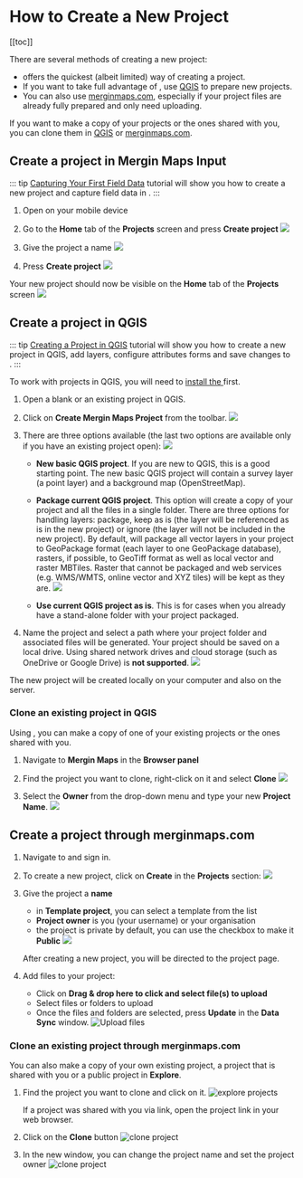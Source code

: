 # How to Create a New Project
[[toc]]

There are several methods of creating a new <MainPlatformName /> project:
- [<MobileAppName /> ](./index.md#create-a-project-in-mergin-maps-input) offers the quickest (albeit limited) way of creating a <MainPlatformName /> project.
- If you want to take full advantage of <MainPlatformName />, use [QGIS](./index.md#create-a-project-in-qgis) to prepare new projects.
- You can also use [merginmaps.com](./index.md#create-a-project-through-merginmaps-com), especially if your project files are already fully prepared and only need uploading.

If you want to make a copy of your projects or the ones shared with you, you can clone them in [QGIS](./index.md#clone-an-existing-project-in-qgis) or [merginmaps.com](./index.md#clone-an-existing-project-through-merginmaps-com).

## Create a project in Mergin Maps Input
::: tip
[Capturing Your First Field Data](../../tutorials/capturing-first-data/index.md) tutorial will show you how to create a new project and capture field data in <MobileAppName />.
:::

1. Open <MobileAppName /> on your mobile device
2. Go to the **Home** tab of the **Projects** screen and press **Create project**
   ![](../../tutorials/capturing-first-data/merginmaps-mobile-home-tab-of-projects-screen.jpg)

3. Give the project a name 
   ![](../../tutorials/capturing-first-data/merginmaps-mobile-naming-new-project.jpg)

4. Press **Create project**
   ![](../../tutorials/capturing-first-data/merginmaps-mobile-create-new-project.jpg)
   
Your new project should now be visible on the **Home** tab of the **Projects** screen
![](../../tutorials/capturing-first-data/merginmaps-mobile-new-project-listed.jpg)

## Create a project in QGIS
::: tip
[Creating a Project in QGIS](../../tutorials/creating-a-project-in-qgis/index.md) tutorial will show you how to create a new project in QGIS, add layers, configure attributes forms and save changes to <MainPlatformName />. 
:::

To work with <MainPlatformName /> projects in QGIS, you will need to [install the <QGISPluginName />](../../setup/install-mergin-maps-plugin-for-qgis/index.md) first.

1. Open a blank or an existing project in QGIS.
2. Click on **Create Mergin Maps Project** from the toolbar.
   ![](../../tutorials/creating-a-project-in-qgis/qgis-create-mergin-project.jpg)

3. There are three options available (the last two options are available only if you have an existing project open):
   ![](./mergin_plugin_project_wizard_2.png)

   - **New basic QGIS project**. If you are new to QGIS, this is a good starting point. The new basic QGIS project will contain a survey layer (a point layer) and a background map (OpenStreetMap).

   - **Package current QGIS project**. This option will create a copy of your project and all the files in a single folder. There are three options for handling layers: package, keep as is (the layer will be referenced as is in the new project) or ignore (the layer will not be included in the new project). 
     By default, <QGISPluginName /> will package all vector layers in your project to GeoPackage format (each layer to one GeoPackage database), rasters, if possible, to GeoTiff format as well as local vector and raster MBTiles. Raster that cannot be packaged and web services (e.g. WMS/WMTS, online vector and XYZ tiles) will be kept as they are.
     ![](./mergin_plugin_project_wizard_3.png)

   - **Use current QGIS project as is**. This is for cases when you already have a stand-alone folder with your project packaged.

4. Name the project and select a path where your project folder and associated files will be generated. Your project should be saved on a local drive. Using shared network drives and cloud storage (such as OneDrive or Google Drive) is **not supported**.
   ![](./mergin_plugin_project_wizard_4.png)

The new <MainPlatformName /> project will be created locally on your computer and also on the <MainPlatformName /> server. 

### Clone an existing project in QGIS
Using <QGISPluginName />, you can make a copy of one of your existing projects or the ones shared with you. 

1. Navigate to **Mergin Maps** in the **Browser panel**
2. Find the project you want to clone, right-click on it and select **Clone**
   ![](./plugin-clone.png)

3. Select the **Owner** from the drop-down menu and type your new **Project Name**.
   ![](./clone.png)

## Create a project through merginmaps.com
1. Navigate to <AppDomainNameLink /> and sign in.
2. To create a new project, click on **Create** in the **Projects** section:
   ![](./web-create-project.png)

3. Give the project a **name**
   - in **Template project**, you can select a template from the list
   - **Project owner** is you (your username) or your organisation
   - the project is private by default, you can use the checkbox to make it **Public**
   ![](./web-create-project-2.png)

   After creating a new project, you will be directed to the project page. 

4. Add files to your project:
   - Click on **Drag & drop here to click and select file(s) to upload**
   - Select files or folders to upload
   - Once the files and folders are selected, press **Update** in the **Data Sync** window.
   ![Upload files](./web-project-upload.png)

### Clone an existing project through merginmaps.com
You can also make a copy of your own existing project, a project that is shared with you or a public project in **Explore**.

1. Find the project you want to clone and click on it. 
   ![explore projects](./web-explore-project.png)
   
   If a project was shared with you via link, open the project link in your web browser.
   
2. Click on the **Clone** button
   ![clone project](./web-clone-project.png)
   
3. In the new window, you can change the project name and set the project owner
   ![clone project](./web-clone-project-2.png)
